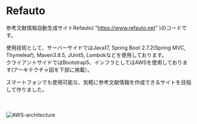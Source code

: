 # Refauto
参考文献情報自動生成サイトRefauto( "https://www.refauto.net" )のコードです。  

使用技術として、サーバーサイドではJava17, Spring Boot 2.7.2(Spring MVC, Thymeleaf), Maven3.8.5, JUnit5, Lombokなどを使用しております。  
クライアントサイドではBootstrap5、インフラとしてはAWSを使用しております(アーキテクチャ図を下部に掲載）。  

スマートフォンでも使用可能な、気軽に参考文献情報を作成できるサイトを目指して作りました。    
<br><br><br>
![AWS-architecture](https://user-images.githubusercontent.com/96587138/196066080-9f70fcf9-bba9-4879-b5ab-4a0e1114de82.png)
